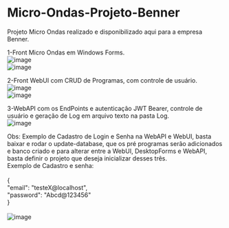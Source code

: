# Micro-Ondas-Projeto-Benner
Projeto Micro Ondas realizado e disponibilizado aqui para a empresa Benner.


1-Front Micro Ondas em Windows Forms.</br>
![image](https://github.com/eutiagoportela/Micro-Ondas-Teste-Benner/assets/30733976/11297097-2c51-41d2-a21e-6cec9c855eba)</br>
![image](https://github.com/eutiagoportela/Micro-Ondas-Teste-Benner/assets/30733976/7f7f9dc3-7a59-4980-aa82-41ab05c329fd)</br>


2-Front WebUI com CRUD de Programas, com controle de usuário.</br>
![image](https://github.com/eutiagoportela/Micro-Ondas-Teste-Benner/assets/30733976/35dd9fac-eefe-41a7-a7a7-0d367292a951)</br>
![image](https://github.com/eutiagoportela/Micro-Ondas-Teste-Benner/assets/30733976/5d317089-b976-439e-a397-f35ec47f6771)</br>

3-WebAPI com os EndPoints e autenticação JWT Bearer, controle de usuário e geração de Log em arquivo texto na pasta Log.</br>
![image](https://github.com/eutiagoportela/Micro-Ondas-Teste-Benner/assets/30733976/b5c07030-095b-4af6-8d35-502984ea95a8)</br>


Obs: Exemplo de Cadastro de Login e Senha na WebAPI e WebUI, basta baixar e rodar o update-database, que os pré programas serão adicionados e banco criado e para alterar entre a WebUI, DesktopForms e WebAPI, basta definir o projeto que deseja inicializar desses três.</br>
Exemplo de Cadastro e senha:</br></br>
{</br>
  "email": "testeX@localhost",</br>
  "password": "Abcd@123456"</br>
}</br></br>
![image](https://github.com/eutiagoportela/Micro-Ondas-Teste-Benner/assets/30733976/9b13a3b0-cc10-42ac-9d06-acc7c8f23213)

